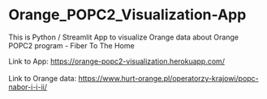 # Orange_POPC2_Visualization-App
 This is Python / Streamlit App to visualize Orange data about Orange POPC2 program - Fiber To The Home

Link to App: https://orange-popc2-visualization.herokuapp.com/
<br><br>
Link to Orange data: https://www.hurt-orange.pl/operatorzy-krajowi/popc-nabor-i-i-ii/
